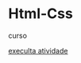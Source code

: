 # Html-Css
 curso

 <a href=" https://anacaroline0807.github.io/Html-Css/Exercícios/exe001">execulta atividade</a>
